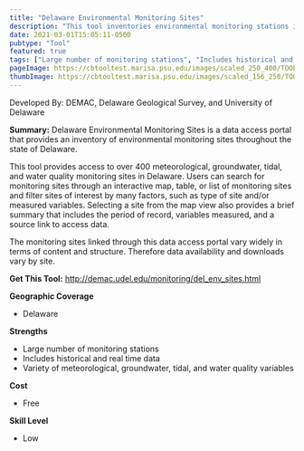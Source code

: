 ```yaml
---
title: "Delaware Environmental Monitoring Sites"
description: "This tool inventories environmental monitoring stations in Delaware and provides links to access corresponding data and find data of interest."
date: 2021-03-01T15:05:11-0500
pubtype: "Tool"
featured: true
tags: ["Large number of monitoring stations", "Includes historical and real time data", "Variety of meteorological, groundwater, tidal, and water quality variables"]
pageImage: https://cbtooltest.marisa.psu.edu/images/scaled_250_400/TOOLID_59.0_ScreenCapture-1.png
thumbImage: https://cbtooltest.marisa.psu.edu/images/scaled_156_250/TOOLID_59.0_ScreenCapture-1.png
---
```

Developed By: DEMAC, Delaware Geological Survey, and University of Delaware


**Summary:** Delaware Environmental Monitoring Sites is a data access portal that provides an inventory of environmental monitoring sites throughout the state of Delaware.

This tool provides access to over 400 meteorological, groundwater, tidal, and water quality monitoring sites in Delaware. Users can search for monitoring sites through an interactive map, table, or list of monitoring sites and filter sites of interest by many factors, such as type of site and/or measured variables. Selecting a site from the map view also provides a brief summary that includes the period of record, variables measured, and a source link to access data.

The monitoring sites linked through this data access portal vary widely in terms of content and structure. Therefore data availability and downloads vary by site.

__**Get This Tool:**__ http://demac.udel.edu/monitoring/del_env_sites.html

__**Geographic Coverage**__
- Delaware

__**Strengths**__
-  Large number of monitoring stations
-   Includes historical and real time data
-   Variety of meteorological, groundwater, tidal, and water quality variables

__**Cost**__
- Free

__**Skill Level**__
- Low
